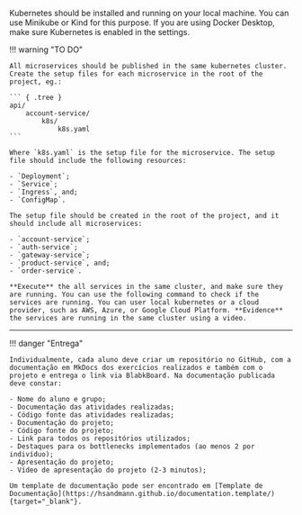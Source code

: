 Kubernetes should be installed and running on your local machine. You can use Minikube or Kind for this purpose. If you are using Docker Desktop, make sure Kubernetes is enabled in the settings.

!!! warning "TO DO"

    All microservices should be published in the same kubernetes cluster. Create the setup files for each microservice in the root of the project, eg.:

    ``` { .tree }
    api/
        account-service/
            k8s/
                k8s.yaml
    ```

    Where `k8s.yaml` is the setup file for the microservice. The setup file should include the following resources:

    - `Deployment`;
    - `Service`;
    - `Ingress`, and;
    - `ConfigMap`.

    The setup file should be created in the root of the project, and it should include all microservices:

    - `account-service`;
    - `auth-service`;
    - `gateway-service`;
    - `product-service`, and;
    - `order-service`.

    **Execute** the all services in the same cluster, and make sure they are running. You can use the following command to check if the services are running. You can user local kubernetes or a cloud provider, such as AWS, Azure, or Google Cloud Platform. **Evidence** the services are running in the same cluster using a video.

---

!!! danger "Entrega"

    Individualmente, cada aluno deve criar um repositório no GitHub, com a documentação em MkDocs dos exercícios realizados e também com o projeto e entrega o link via BlabkBoard. Na documentação publicada deve constar:

    - Nome do aluno e grupo;
    - Documentação das atividades realizadas;
    - Código fonte das atividades realizadas;
    - Documentação do projeto;
    - Código fonte do projeto;
    - Link para todos os repositórios utilizados;
    - Destaques para os bottlenecks implementados (ao menos 2 por indivíduo);
    - Apresentação do projeto;
    - Vídeo de apresentação do projeto (2-3 minutos);
    
    Um template de documentação pode ser encontrado em [Template de Documentação](https://hsandmann.github.io/documentation.template/){target="_blank"}.
